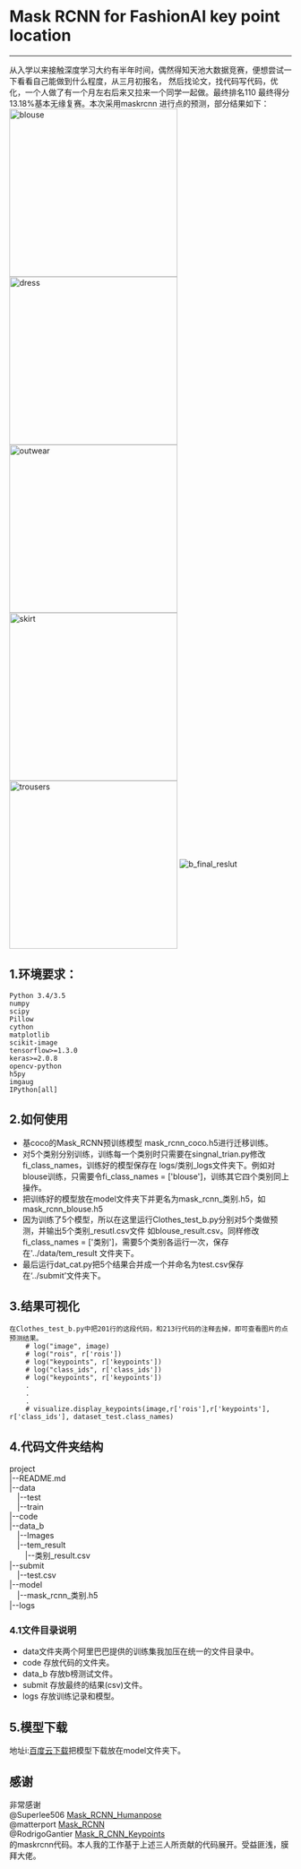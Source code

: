 # Mask RCNN for FashionAI key point location
-----------------------------------
从入学以来接触深度学习大约有半年时间，偶然得知天池大数据竞赛，便想尝试一下看看自己能做到什么程度，从三月初报名，
然后找论文，找代码写代码，优化，一个人做了有一个月左右后来又拉来一个同学一起做。最终排名110 最终得分13.18%基本无缘复赛。本次采用maskrcnn
进行点的预测，部分结果如下：  
<img src="https://github.com/huaifeng1993/FashionAI_key_point_location/blob/master/images/blouse.jpg" width="300" height="300" alt="blouse" align=center /><img src="https://github.com/huaifeng1993/FashionAI_key_point_location/blob/master/images/dress.jpg" width="300" height="300" alt="dress" align=center />
<img src="https://github.com/huaifeng1993/FashionAI_key_point_location/blob/master/images/outwear.jpg" width="300" height="300" alt="outwear" align=center /><img src="https://github.com/huaifeng1993/FashionAI_key_point_location/blob/master/images/skirt.jpg" width="300" height="300" alt="skirt" align=center />
<img src="https://github.com/huaifeng1993/FashionAI_key_point_location/blob/master/images/trousers.jpg" width="300" height="300" alt="trousers" align=center />
![b_final_reslut](https://github.com/huaifeng1993/FashionAI_key_point_location/blob/master/images/b_final_result.png)
## 1.环境要求：
    Python 3.4/3.5
    numpy
    scipy
    Pillow
    cython
    matplotlib
    scikit-image
    tensorflow>=1.3.0
    keras>=2.0.8
    opencv-python
    h5py
    imgaug
    IPython[all]
## 2.如何使用
   * 基coco的Mask_RCNN预训练模型 mask_rcnn_coco.h5进行迁移训练。
   * 对5个类别分别训练，训练每一个类别时只需要在singnal_trian.py修改fi_class_names，训练好的模型保存在
logs/类别_logs文件夹下。例如对blouse训练，只需要令fi_class_names = ['blouse']，训练其它四个类别同上操作。
   * 把训练好的模型放在model文件夹下并更名为mask_rcnn_类别.h5，如mask_rcnn_blouse.h5
   * 因为训练了5个模型，所以在这里运行Clothes_test_b.py分别对5个类做预测，并输出5个类别_resutl.csv文件
如blouse_result.csv。同样修改fi_class_names = ['类别']，需要5个类别各运行一次，保存在'../data/tem_result
文件夹下。
   * 最后运行dat_cat.py把5个结果合并成一个并命名为test.csv保存在‘../submit’文件夹下。

## 3.结果可视化
    在Clothes_test_b.py中把201行的这段代码，和213行代码的注释去掉，即可查看图片的点预测结果。
        # log("image", image)
        # log("rois", r['rois'])
        # log("keypoints", r['keypoints'])
        # log("class_ids", r['class_ids'])
        # log("keypoints", r['keypoints'])
        .
        .
        .
        # visualize.display_keypoints(image,r['rois'],r['keypoints'], r['class_ids'], dataset_test.class_names)

## 4.代码文件夹结构
  project<br>
  |--README.md<br>
  |--data<br>
  &ensp;&ensp;|--test<br>
  &ensp;&ensp;|--train<br>
  |--code<br>
  |--data_b<br>
  &ensp;&ensp;|--Images<br>
  &ensp;&ensp;|--tem_result<br>
  &ensp;&ensp;&ensp;&ensp;|--类别_result.csv<br>
  |--submit<br>
  &ensp;&ensp;|--test.csv<br>
  |--model<br>
  &ensp;&ensp;|--mask_rcnn_类别.h5<br>
  |--logs<br>
### 4.1文件目录说明
* data文件夹两个阿里巴巴提供的训练集我加压在统一的文件目录中。
* code 存放代码的文件夹。
* data_b 存放b榜测试文件。
* submit 存放最终的结果(csv)文件。
* logs 存放训练记录和模型。

## 5.模型下载
  地址i:[百度云下载](https://pan.baidu.com/s/12_4EPT6_E6dedNriA-ifeQ)把模型下载放在model文件夹下。

## 感谢
  非常感谢  
  @Superlee506 [Mask_RCNN_Humanpose](https://github.com/Superlee506/Mask_RCNN_Humanpose)  
  @matterport [Mask_RCNN](https://github.com/matterport/Mask_RCNN)  
  @RodrigoGantier [Mask_R_CNN_Keypoints](https://github.com/RodrigoGantier/Mask_R_CNN_Keypoints)  
的maskrcnn代码。本人我的工作基于上述三人所贡献的代码展开。受益匪浅，膜拜大佬。
